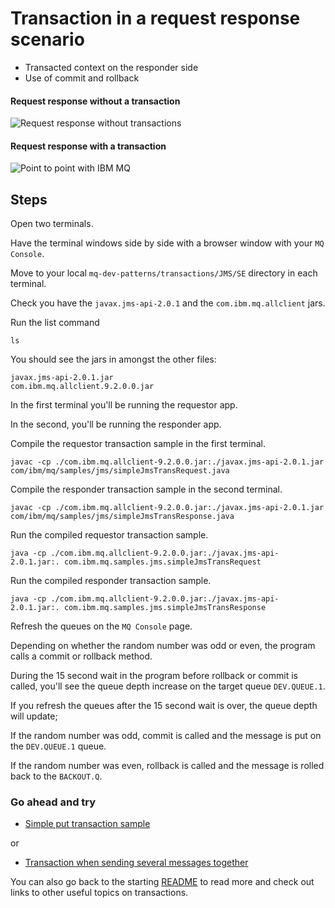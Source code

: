 Transaction in a request response scenario
==========================================

  * Transacted context on the responder side
  * Use of commit and rollback

#### Request response without a transaction

![Request response without transactions](/transactions/JMS/SE/images/req_resp_animation_no_trans.gif)


#### Request response with a transaction

  ![Point to point with IBM MQ](/transactions/JMS/SE/images/req_resp_animation_trans.gif)


## Steps

Open two terminals.

Have the terminal windows side by side with a browser window with your `MQ Console`.

Move to your local `mq-dev-patterns/transactions/JMS/SE` directory in each terminal.

Check you have the `javax.jms-api-2.0.1` and the `com.ibm.mq.allclient` jars.

Run the list command

```
ls
```

You should see the jars in amongst the other files:

```
javax.jms-api-2.0.1.jar
com.ibm.mq.allclient.9.2.0.0.jar
```

In the first terminal you'll be running the requestor app.

In the second, you'll be running the responder app.


Compile the requestor transaction sample in the first terminal.

```
javac -cp ./com.ibm.mq.allclient-9.2.0.0.jar:./javax.jms-api-2.0.1.jar com/ibm/mq/samples/jms/simpleJmsTransRequest.java
```

Compile the responder transaction sample in the second terminal.

```
javac -cp ./com.ibm.mq.allclient-9.2.0.0.jar:./javax.jms-api-2.0.1.jar com/ibm/mq/samples/jms/simpleJmsTransResponse.java
```

Run the compiled requestor transaction sample.

```
java -cp ./com.ibm.mq.allclient-9.2.0.0.jar:./javax.jms-api-2.0.1.jar:. com.ibm.mq.samples.jms.simpleJmsTransRequest
```

Run the compiled responder transaction sample.

```
java -cp ./com.ibm.mq.allclient-9.2.0.0.jar:./javax.jms-api-2.0.1.jar:. com.ibm.mq.samples.jms.simpleJmsTransResponse
```

Refresh the queues on the `MQ Console` page.

Depending on whether the random number was odd or even, the program calls a commit or rollback method.

During the 15 second wait in the program before rollback or commit is called, you'll see the queue depth increase on the target queue `DEV.QUEUE.1`.

If you refresh the queues after the 15 second wait is over, the queue depth will update;

If the random number was odd, commit is called and the message is put on the `DEV.QUEUE.1` queue.

If the random number was even, rollback is called and the message is rolled back to the `BACKOUT.Q`.




### Go ahead and try

- [Simple put transaction sample](simpleJMSTransaction.md)

or

- [Transaction when sending several messages together](simpleJMSTransMultiReadme.md)

You can also go back to the starting [README](README.md) to read more and check out links to other useful topics on transactions.
